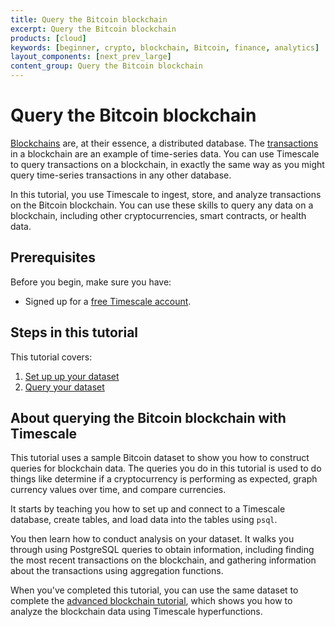 ```yaml
---
title: Query the Bitcoin blockchain
excerpt: Query the Bitcoin blockchain
products: [cloud]
keywords: [beginner, crypto, blockchain, Bitcoin, finance, analytics]
layout_components: [next_prev_large]
content_group: Query the Bitcoin blockchain
---
```


# Query the Bitcoin blockchain

[Blockchains][blockchain-def] are, at their essence, a distributed database. The
[transactions][transactions-def] in a blockchain are an example of time-series data. You can use
Timescale to query transactions on a blockchain, in exactly the same way as you
might query time-series transactions in any other database.

In this tutorial, you use Timescale to ingest, store, and analyze transactions
on the Bitcoin blockchain. You can use these skills to query any data on a
blockchain, including other cryptocurrencies, smart contracts, or health data.

## Prerequisites

Before you begin, make sure you have:

*   Signed up for a [free Timescale account][cloud-install].

## Steps in this tutorial

This tutorial covers:

1.  [Set up up your dataset][blockchain-dataset]
1.  [Query your dataset][blockchain-query]

## About querying the Bitcoin blockchain with Timescale

This tutorial uses a sample Bitcoin dataset to show you how to construct queries
for blockchain data. The queries you do in this tutorial is used to do things
like determine if a cryptocurrency is performing as expected, graph currency
values over time, and compare currencies.

It starts by teaching you how to set up and connect to a Timescale database,
create tables, and load data into the tables using `psql`.

You then learn how to conduct analysis on your dataset. It walks you through
using PostgreSQL queries to obtain information, including finding the most
recent transactions on the blockchain, and gathering information about the
transactions using aggregation functions.

When you've completed this tutorial, you can use the same dataset to complete
the [advanced blockchain tutorial][analyze-blockchain], which shows you how to
analyze the blockchain data using Timescale hyperfunctions.

[cloud-install]: /getting-started/:currentVersion:/
[blockchain-dataset]: /tutorials/:currentVersion:/blockchain-query/blockchain-dataset/
[blockchain-query]: /tutorials/:currentVersion:/blockchain-query/beginner-blockchain-query/
[blockchain-def]: https://www.pcmag.com/encyclopedia/term/blockchain
[transactions-def]: https://www.pcmag.com/encyclopedia/term/bitcoin-transaction
[analyze-blockchain]: /tutorials/:currentVersion:/blockchain-analyze/
